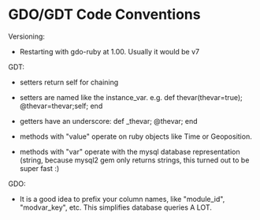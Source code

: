 # GDO/GDT Code Conventions

Versioning:

- Restarting with gdo-ruby at 1.00. Usually it would be v7

GDT:

- setters return self for chaining
- setters are named like the instance_var. e.g. def thevar(thevar=true); @thevar=thevar;self; end
- getters have an underscore: def _thevar; @thevar; end

- methods with "value" operate on ruby objects like Time or Geoposition.
- methods with "var" operate with the mysql database representation (string, because mysql2 gem only returns strings, this turned out to be super fast :)

GDO:
- It is a good idea to prefix your column names, like "module_id", "modvar_key", etc. This simplifies database queries A LOT.

